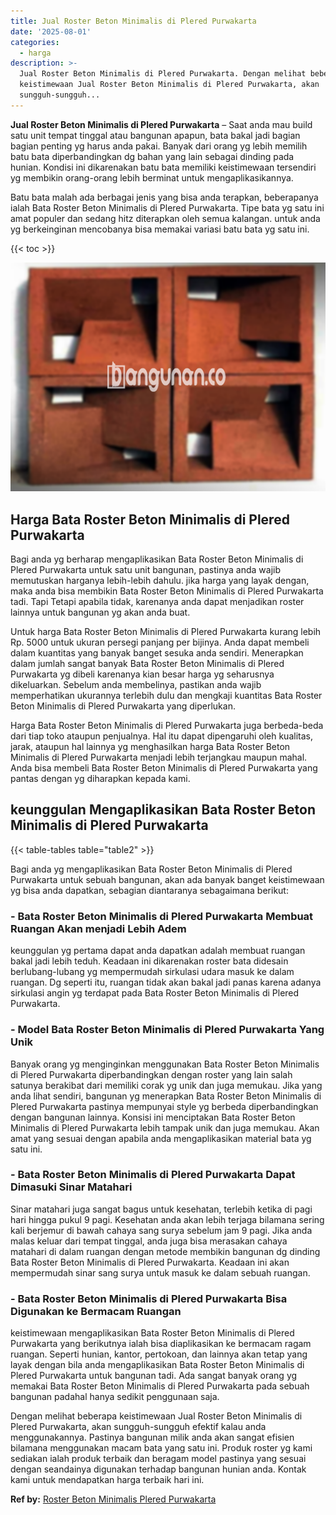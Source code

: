 ```yaml
---
title: Jual Roster Beton Minimalis di Plered Purwakarta
date: '2025-08-01'
categories:
  - harga
description: >-
  Jual Roster Beton Minimalis di Plered Purwakarta. Dengan melihat beberapa
  keistimewaan Jual Roster Beton Minimalis di Plered Purwakarta, akan
  sungguh-sungguh...
---
```


**Jual Roster Beton Minimalis di Plered Purwakarta** – Saat anda mau build satu unit tempat tinggal atau bangunan apapun, bata bakal jadi bagian bagian penting yg harus anda pakai. Banyak dari orang yg lebih memilih batu bata diperbandingkan dg bahan yang lain sebagai dinding pada hunian. Kondisi ini dikarenakan batu bata memiliki keistimewaan tersendiri yg membikin orang-orang lebih berminat untuk mengaplikasikannya.

Batu bata malah ada berbagai jenis yang bisa anda terapkan, beberapanya ialah Bata Roster Beton Minimalis di Plered Purwakarta. Tipe bata yg satu ini amat populer dan sedang hitz diterapkan oleh semua kalangan. untuk anda yg berkeinginan mencobanya bisa memakai variasi batu bata yg satu ini.

{{< toc >}}

![Jual Roster Beton Minimalis di Plered Purwakarta](/images/bata-roster-minimalis-14.png)

## Harga Bata Roster Beton Minimalis di Plered Purwakarta

Bagi anda yg berharap mengaplikasikan Bata Roster Beton Minimalis di Plered Purwakarta untuk satu unit bangunan, pastinya anda wajib memutuskan harganya lebih-lebih dahulu. jika harga yang layak dengan, maka anda bisa membikin Bata Roster Beton Minimalis di Plered Purwakarta tadi. Tapi Tetapi apabila tidak, karenanya anda dapat menjadikan roster lainnya untuk bangunan yg akan anda buat.

Untuk harga Bata Roster Beton Minimalis di Plered Purwakarta kurang lebih Rp. 5000 untuk ukuran persegi panjang per bijinya. Anda dapat membeli dalam kuantitas yang banyak banget sesuka anda sendiri. Menerapkan dalam jumlah sangat banyak Bata Roster Beton Minimalis di Plered Purwakarta yg dibeli karenanya kian besar harga yg seharusnya dikeluarkan. Sebelum anda membelinya, pastikan anda wajib memperhatikan ukurannya terlebih dulu dan mengkaji kuantitas Bata Roster Beton Minimalis di Plered Purwakarta yang diperlukan.

Harga Bata Roster Beton Minimalis di Plered Purwakarta juga berbeda-beda dari tiap toko ataupun penjualnya. Hal itu dapat dipengaruhi oleh kualitas, jarak, ataupun hal lainnya yg menghasilkan harga Bata Roster Beton Minimalis di Plered Purwakarta menjadi lebih terjangkau maupun mahal. Anda bisa membeli Bata Roster Beton Minimalis di Plered Purwakarta yang pantas dengan yg diharapkan kepada kami.

## keunggulan Mengaplikasikan Bata Roster Beton Minimalis di Plered Purwakarta

{{< table-tables table="table2" >}}

Bagi anda yg mengaplikasikan Bata Roster Beton Minimalis di Plered Purwakarta untuk sebuah bangunan, akan ada banyak banget keistimewaan yg bisa anda dapatkan, sebagian diantaranya sebagaimana berikut:

### \- Bata Roster Beton Minimalis di Plered Purwakarta Membuat Ruangan Akan menjadi Lebih Adem

keunggulan yg pertama dapat anda dapatkan adalah membuat ruangan bakal jadi lebih teduh. Keadaan ini dikarenakan roster bata didesain berlubang-lubang yg mempermudah sirkulasi udara masuk ke dalam ruangan. Dg seperti itu, ruangan tidak akan bakal jadi panas karena adanya sirkulasi angin yg terdapat pada Bata Roster Beton Minimalis di Plered Purwakarta.

### \- Model Bata Roster Beton Minimalis di Plered Purwakarta Yang Unik

Banyak orang yg menginginkan menggunakan Bata Roster Beton Minimalis di Plered Purwakarta diperbandingkan dengan roster yang lain salah satunya berakibat dari memiliki corak yg unik dan juga memukau. Jika yang anda lihat sendiri, bangunan yg menerapkan Bata Roster Beton Minimalis di Plered Purwakarta pastinya mempunyai style yg berbeda diperbandingkan dengan bangunan lainnya. Konsisi ini menciptakan Bata Roster Beton Minimalis di Plered Purwakarta lebih tampak unik dan juga memukau. Akan amat yang sesuai dengan apabila anda mengaplikasikan material bata yg satu ini.

### \- Bata Roster Beton Minimalis di Plered Purwakarta Dapat Dimasuki Sinar Matahari

Sinar matahari juga sangat bagus untuk kesehatan, terlebih ketika di pagi hari hingga pukul 9 pagi. Kesehatan anda akan lebih terjaga bilamana sering kali berjemur di bawah cahaya sang surya sebelum jam 9 pagi. Jika anda malas keluar dari tempat tinggal, anda juga bisa merasakan cahaya matahari di dalam ruangan dengan metode membikin bangunan dg dinding Bata Roster Beton Minimalis di Plered Purwakarta. Keadaan ini akan mempermudah sinar sang surya untuk masuk ke dalam sebuah ruangan.

### \- Bata Roster Beton Minimalis di Plered Purwakarta Bisa Digunakan ke Bermacam Ruangan

keistimewaan mengaplikasikan Bata Roster Beton Minimalis di Plered Purwakarta yang berikutnya ialah bisa diaplikasikan ke bermacam ragam ruangan. Seperti hunian, kantor, pertokoan, dan lainnya akan tetap yang layak dengan bila anda mengaplikasikan Bata Roster Beton Minimalis di Plered Purwakarta untuk bangunan tadi. Ada sangat banyak orang yg memakai Bata Roster Beton Minimalis di Plered Purwakarta pada sebuah bangunan padahal hanya sedikit penggunaan saja.

Dengan melihat beberapa keistimewaan Jual Roster Beton Minimalis di Plered Purwakarta, akan sungguh-sungguh efektif kalau anda menggunakannya. Pastinya bangunan milik anda akan sangat efisien bilamana menggunakan macam bata yang satu ini. Produk roster yg kami sediakan ialah produk terbaik dan beragam model pastinya yang sesuai dengan seandainya digunakan terhadap bangunan hunian anda. Kontak kami untuk mendapatkan harga terbaik hari ini.

**Ref by:** [Roster Beton Minimalis Plered Purwakarta](https://id.wikipedia.org/wiki/Roster)
